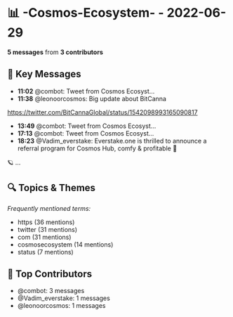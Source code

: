 # 📊 -Cosmos-Ecosystem- - 2022-06-29
**5 messages** from **3 contributors**

## 💬 Key Messages
- **11:02** @combot: [‌‌‌‌‎⁠](https://twitter.com/CosmosEcosystem/status/1542101286920888321)Tweet from Cosmos Ecosyst...
- **11:38** @leonoorcosmos: Big update about BitCanna

https://twitter.com/BitCannaGlobal/status/1542098993165090817
- **13:49** @combot: [‌‌‌‌‎⁠](https://twitter.com/CosmosEcosystem/status/1542143292095303682)Tweet from Cosmos Ecosyst...
- **17:13** @combot: [‌‌‌‌‎⁠](https://twitter.com/CosmosEcosystem/status/1542194652782235651)Tweet from Cosmos Ecosyst...
- **18:23** @Vadim_everstake: Everstake.one is thrilled to announce a referral program for Cosmos Hub, comfy & profitable 🥳

🪐 ...

## 🔍 Topics & Themes
*Frequently mentioned terms:*
- https (36 mentions)
- twitter (31 mentions)
- com (31 mentions)
- cosmosecosystem (14 mentions)
- status (7 mentions)

## 👥 Top Contributors
- @combot: 3 messages
- @Vadim_everstake: 1 messages
- @leonoorcosmos: 1 messages